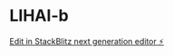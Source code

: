 # LIHAI-b

[Edit in StackBlitz next generation editor ⚡️](https://stackblitz.com/~/github.com/programdata2000/LIHAI-b)
